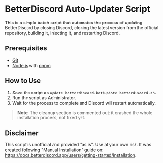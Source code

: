 # BetterDiscord Auto-Updater Script

This is a simple batch script that automates the process of updating BetterDiscord by closing Discord, cloning the latest version from the official repository, building it, injecting it, and restarting Discord.

## Prerequisites

- [Git](https://git-scm.com/downloads)
- [Node.js](https://nodejs.org/) with [pnpm](https://pnpm.io/)

## How to Use

1. Save the script as `update-betterdiscord.bat`/`update-betterdiscord.sh`.
2. Run the script as Administrator.
3. Wait for the process to complete and Discord will restart automatically.

> **Note:** The cleanup section is commented out; it crashed the whole installation process, not fixed yet.

## Disclaimer

This script is unofficial and provided "as is". Use at your own risk. It was created following "Manual Installation" guide on: https://docs.betterdiscord.app/users/getting-started/installation.
